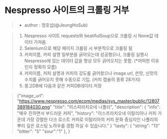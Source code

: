 # Nespresso 사이트의 크롤링 거부

> - author : 정호섭(@JeungHoSub)
 
>1. Nespresso 사이트 requests와 beatifulSoup으로 크롤링 시 None값 데이터 가져옴
>2. Selenium으로 해당 페이지 크롤링 시 부분적으로 크롤링 됨
>3. 커피이름, 커피 설명 일부분을 긁어오는데 성공했으나, 크롤링 실행시 Nespresso에 있는 데이터 값을 항상 모두 긁어오지는 못함. 
(*어떠한 이유인지 정확히 모름)
>4. 커피이름, 커피 설명과 커피의 강도를 긁어왔으나 image url, 쓴맛, 신맛의 수치를 긁어오지 못해 수동으로 기입. (커피 캡슐의 종류 28가지)
>5. 몽고DB에 다음과 같은 커피DB데이터 저장

>{"image_url": "https://www.nespresso.com/ecom/medias/sys_master/public/12807389184030.png"
"title": "이스피라치오네 나폴리",
"description": {
	"info": "매우 진하면서 부드러운 커피",
	"history": "이스프라치오네 이탈리아나 커피 가운데 가장 강렬한 다크 로스트 커피로 이탈리아의 커피 문화 중심지인 나폴리의 뿌리 깊은 로스팅 노하우를 경험 하실 수 있습니다." }
"tasty": {
	"string": "13"
	"bitter": "5"
	"sour":"1" },
}
